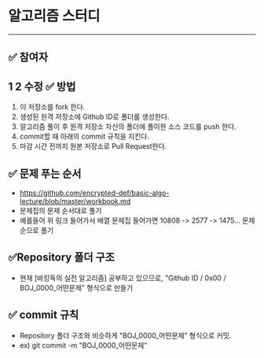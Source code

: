 # 알고리즘 스터디
---

✅ 참여자
---
1
2 수정
✅ 방법
---
1. 이 저장소를 fork 한다.
2. 생성된 원격 저장소에 Github ID로 폴더를 생성한다.
3. 알고리즘 풀이 후 원격 저장소 자신의 폴더에 풀이한 소스 코드를 push 한다.
4. commit할 때 아래의 commit 규칙을 지킨다.
5. 마감 시간 전까지 원본 저장소로 Pull Request한다.

✅ 문제 푸는 순서
---
+ https://github.com/encrypted-def/basic-algo-lecture/blob/master/workbook.md
+ 문제집의 문제 순서대로 풀기
+ 예를들어 위 링크 들어가서 배열 문제집 들어가면 10808 -> 2577 -> 1475... 문제순으로 풀기

✅Repository 폴더 구조
---
+ 현재 [바킹독의 실전 알고리즘] 공부하고 있으므로, "Github ID / 0x00 / BOJ_0000_어떤문제" 형식으로 만들기

✅ commit 규칙
---
+ Repository 폴더 구조와 비슷하게 "BOJ_0000_어떤문제" 형식으로 커밋.
+ ex) git commit -m "BOJ_0000_어떤문제"
